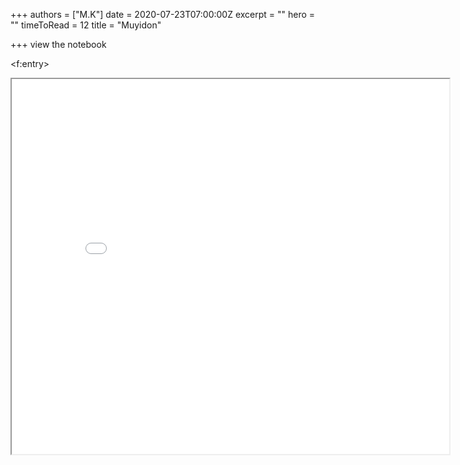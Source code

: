 +++
authors = ["M.K"]
date = 2020-07-23T07:00:00Z
excerpt = ""
hero = ""
timeToRead = 12
title = "Muyidon"

+++
view the notebook

<f:entry>
<iframe width = "700" height=" 600" src="[http://localhost:8889/notebooks/lotto649%20Analyst.ipynb](http://localhost:8889/notebooks/lotto649%20Analyst.ipynb)"  </iframe>
</f:entry>